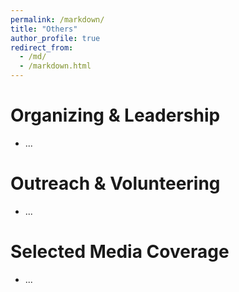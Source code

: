```yaml
---
permalink: /markdown/
title: "Others"
author_profile: true
redirect_from: 
  - /md/
  - /markdown.html
---
```


Organizing & Leadership
======
* ...


Outreach & Volunteering
======
* ...

Selected Media Coverage
======
* ...